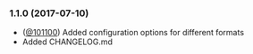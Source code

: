 ### 1.1.0 (2017-07-10)

* ([@101100](https://github.com/101100)) Added configuration options for different formats
* Added CHANGELOG.md
